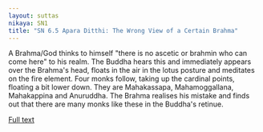 ```yaml
---
layout: suttas
nikaya: SN1
title: "SN 6.5 Apara Ditthi: The Wrong View of a Certain Brahma"
---
```


A Brahma/God thinks to himself "there is no ascetic or brahmin who can come here" to his realm. The Buddha hears this and immediately appears over the Brahma's head, floats in the air in the lotus posture and meditates on the fire element. Four monks follow, taking up the cardinal points, floating a bit lower down. They are Mahakassapa, Mahamoggallana, Mahakappina and Anuruddha. The Brahma realises his mistake and finds out that there are many monks like these in the Buddha's retinue.


[Full text](https://suttafriends.org/sutta/sn6-5/)
